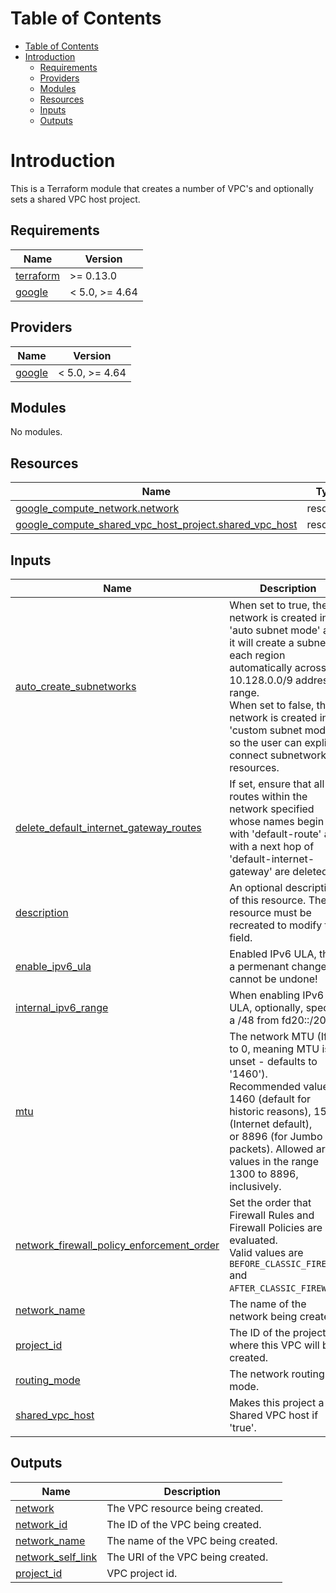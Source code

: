 # Table of Contents

- [Table of Contents](#table-of-contents)
- [Introduction](#introduction)
  - [Requirements](#requirements)
  - [Providers](#providers)
  - [Modules](#modules)
  - [Resources](#resources)
  - [Inputs](#inputs)
  - [Outputs](#outputs)

# Introduction

This is a Terraform module that creates a number of VPC's and optionally sets a shared VPC host project.

## Requirements

| Name                                                                      | Version        |
| ------------------------------------------------------------------------- | -------------- |
| <a name="requirement_terraform"></a> [terraform](#requirement\_terraform) | >= 0.13.0      |
| <a name="requirement_google"></a> [google](#requirement\_google)          | < 5.0, >= 4.64 |

## Providers

| Name                                                       | Version        |
| ---------------------------------------------------------- | -------------- |
| <a name="provider_google"></a> [google](#provider\_google) | < 5.0, >= 4.64 |

## Modules

No modules.

## Resources

| Name                                                                                                                                                                     | Type     |
| ------------------------------------------------------------------------------------------------------------------------------------------------------------------------ | -------- |
| [google_compute_network.network](https://registry.terraform.io/providers/hashicorp/google/latest/docs/resources/compute_network)                                         | resource |
| [google_compute_shared_vpc_host_project.shared_vpc_host](https://registry.terraform.io/providers/hashicorp/google/latest/docs/resources/compute_shared_vpc_host_project) | resource |

## Inputs

| Name                                                                                                                                                                  | Description                                                                                                                                                                                                                                                                                    | Type     | Default    | Required |
| --------------------------------------------------------------------------------------------------------------------------------------------------------------------- | ---------------------------------------------------------------------------------------------------------------------------------------------------------------------------------------------------------------------------------------------------------------------------------------------- | -------- | ---------- | :------: |
| <a name="input_auto_create_subnetworks"></a> [auto\_create\_subnetworks](#input\_auto\_create\_subnetworks)                                                           | When set to true, the network is created in 'auto subnet mode' and it will create a subnet for each region automatically across the 10.128.0.0/9 address range. <br>When set to false, the network is created in 'custom subnet mode' so the user can explicitly connect subnetwork resources. | `bool`   | `false`    |    no    |
| <a name="input_delete_default_internet_gateway_routes"></a> [delete\_default\_internet\_gateway\_routes](#input\_delete\_default\_internet\_gateway\_routes)          | If set, ensure that all routes within the network specified whose names begin <br>with 'default-route' and with a next hop of 'default-internet-gateway' are deleted.                                                                                                                          | `bool`   | `false`    |    no    |
| <a name="input_description"></a> [description](#input\_description)                                                                                                   | An optional description of this resource. The resource must be recreated to modify this field.                                                                                                                                                                                                 | `string` | `""`       |    no    |
| <a name="input_enable_ipv6_ula"></a> [enable\_ipv6\_ula](#input\_enable\_ipv6\_ula)                                                                                   | Enabled IPv6 ULA, this is a permenant change and cannot be undone!                                                                                                                                                                                                                             | `bool`   | `false`    |    no    |
| <a name="input_internal_ipv6_range"></a> [internal\_ipv6\_range](#input\_internal\_ipv6\_range)                                                                       | When enabling IPv6 ULA, optionally, specify a /48 from fd20::/20.                                                                                                                                                                                                                              | `string` | `null`     |    no    |
| <a name="input_mtu"></a> [mtu](#input\_mtu)                                                                                                                           | The network MTU (If set to 0, meaning MTU is unset - defaults to '1460'). <br>Recommended values: 1460 (default for historic reasons), 1500 (Internet default), <br>or 8896 (for Jumbo packets). Allowed are all values in the range 1300 to 8896, inclusively.                                | `number` | `0`        |    no    |
| <a name="input_network_firewall_policy_enforcement_order"></a> [network\_firewall\_policy\_enforcement\_order](#input\_network\_firewall\_policy\_enforcement\_order) | Set the order that Firewall Rules and Firewall Policies are evaluated. <br>Valid values are `BEFORE_CLASSIC_FIREWALL` and `AFTER_CLASSIC_FIREWALL`.                                                                                                                                            | `string` | `null`     |    no    |
| <a name="input_network_name"></a> [network\_name](#input\_network\_name)                                                                                              | The name of the network being created.                                                                                                                                                                                                                                                         | `string` | n/a        |   yes    |
| <a name="input_project_id"></a> [project\_id](#input\_project\_id)                                                                                                    | The ID of the project where this VPC will be created.                                                                                                                                                                                                                                          | `string` | n/a        |   yes    |
| <a name="input_routing_mode"></a> [routing\_mode](#input\_routing\_mode)                                                                                              | The network routing mode.                                                                                                                                                                                                                                                                      | `string` | `"GLOBAL"` |    no    |
| <a name="input_shared_vpc_host"></a> [shared\_vpc\_host](#input\_shared\_vpc\_host)                                                                                   | Makes this project a Shared VPC host if 'true'.                                                                                                                                                                                                                                                | `bool`   | `false`    |    no    |

## Outputs

| Name                                                                                        | Description                        |
| ------------------------------------------------------------------------------------------- | ---------------------------------- |
| <a name="output_network"></a> [network](#output\_network)                                   | The VPC resource being created.    |
| <a name="output_network_id"></a> [network\_id](#output\_network\_id)                        | The ID of the VPC being created.   |
| <a name="output_network_name"></a> [network\_name](#output\_network\_name)                  | The name of the VPC being created. |
| <a name="output_network_self_link"></a> [network\_self\_link](#output\_network\_self\_link) | The URI of the VPC being created.  |
| <a name="output_project_id"></a> [project\_id](#output\_project\_id)                        | VPC project id.                    |
